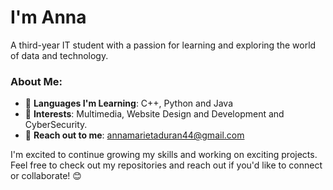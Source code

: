 # I'm Anna 

A third-year IT student with a passion for learning and exploring the world of data and technology. 

### About Me:
- 🔧 **Languages I'm Learning**: C++, Python and Java
- 🎨 **Interests**: Multimedia, Website Design and Development and CyberSecurity.
- 📧 **Reach out to me**: [annamarietaduran44@gmail.com](mailto:annamarietaduran44@gmail.com)

I'm excited to continue growing my skills and working on exciting projects. Feel free to check out my repositories and reach out if you'd like to connect or collaborate! 😊
